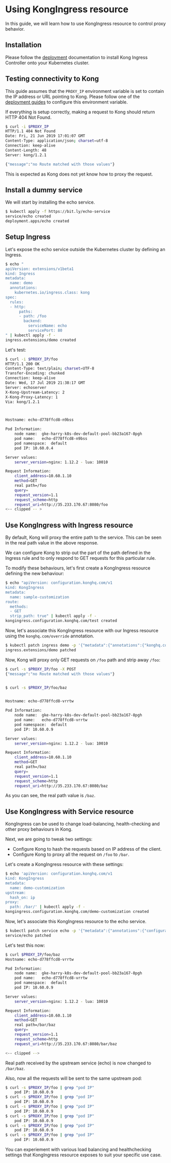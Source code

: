 # Using KongIngress resource

In this guide, we will learn how to use KongIngress resource to control
proxy behavior.

## Installation

Please follow the [deployment](../deployment) documentation to install
Kong Ingress Controller onto your Kubernetes cluster.

## Testing connectivity to Kong

This guide assumes that the `PROXY_IP` environment variable is
set to contain the IP address or URL pointing to Kong.
Please follow one of the
[deployment guides](../deployment) to configure this environment variable.

If everything is setup correctly, making a request to Kong should return
HTTP 404 Not Found.

```bash
$ curl -i $PROXY_IP
HTTP/1.1 404 Not Found
Date: Fri, 21 Jun 2019 17:01:07 GMT
Content-Type: application/json; charset=utf-8
Connection: keep-alive
Content-Length: 48
Server: kong/1.2.1

{"message":"no Route matched with those values"}
```

This is expected as Kong does not yet know how to proxy the request.

## Install a dummy service

We will start by installing the echo service.

```bash
$ kubectl apply -f https://bit.ly/echo-service
service/echo created
deployment.apps/echo created
```

## Setup Ingress

Let's expose the echo service outside the Kubernetes cluster
by defining an Ingress.

```bash
$ echo "
apiVersion: extensions/v1beta1
kind: Ingress
metadata:
  name: demo
  annotations:
    kubernetes.io/ingress.class: kong
spec:
  rules:
  - http:
      paths:
      - path: /foo
        backend:
          serviceName: echo
          servicePort: 80
" | kubectl apply -f -
ingress.extensions/demo created
```

Let's test:

```bash
$ curl -i $PROXY_IP/foo
HTTP/1.1 200 OK
Content-Type: text/plain; charset=UTF-8
Transfer-Encoding: chunked
Connection: keep-alive
Date: Wed, 17 Jul 2019 21:38:17 GMT
Server: echoserver
X-Kong-Upstream-Latency: 2
X-Kong-Proxy-Latency: 1
Via: kong/1.2.1



Hostname: echo-d778ffcd8-n9bss

Pod Information:
	node name:	gke-harry-k8s-dev-default-pool-bb23a167-8pgh
	pod name:	echo-d778ffcd8-n9bss
	pod namespace:	default
	pod IP:	10.60.0.4

Server values:
	server_version=nginx: 1.12.2 - lua: 10010

Request Information:
	client_address=10.60.1.10
	method=GET
	real path=/foo
	query=
	request_version=1.1
	request_scheme=http
	request_uri=http://35.233.170.67:8080/foo
<-- clipped -- >
```

## Use KongIngress with Ingress resource

By default, Kong will proxy the entire path to the service.
This can be seen in the real path value in the above response.

We can configure Kong to strip out the part of the path defined in the
Ingress rule and to only respond to GET requests for this particular rule.

To modify these behaviours, let's first create a KongIngress resource
defining the new behaviour:

```bash
$ echo "apiVersion: configuration.konghq.com/v1
kind: KongIngress
metadata:
  name: sample-customization
route:
  methods:
  - GET
  strip_path: true" | kubectl apply -f -
kongingress.configuration.konghq.com/test created
```

Now, let's associate this KongIngress resource with our Ingress resource
using the `konghq.com/override` annotation.

```bash
$ kubectl patch ingress demo -p '{"metadata":{"annotations":{"konghq.com/override":"sample-customization"}}}'
ingress.extensions/demo patched
```

Now, Kong will proxy only GET requests on `/foo` path and
strip away `/foo`:

```bash
$ curl -s $PROXY_IP/foo -X POST
{"message":"no Route matched with those values"}


$ curl -s $PROXY_IP/foo/baz


Hostname: echo-d778ffcd8-vrrtw

Pod Information:
	node name:	gke-harry-k8s-dev-default-pool-bb23a167-8pgh
	pod name:	echo-d778ffcd8-vrrtw
	pod namespace:	default
	pod IP:	10.60.0.9

Server values:
	server_version=nginx: 1.12.2 - lua: 10010

Request Information:
	client_address=10.60.1.10
	method=GET
	real path=/baz
	query=
	request_version=1.1
	request_scheme=http
	request_uri=http://35.233.170.67:8080/baz
```

As you can see, the real path value is `/baz`.

## Use KongIngress with Service resource

KongIngress can be used to change load-balancing, health-checking and other
proxy behaviours in Kong.

Next, we are going to tweak two settings:

- Configure Kong to hash the requests based on IP address of the client.
- Configure Kong to proxy all the request on `/foo` to `/bar`.

Let's create a KongIngress resource with these settings:

```bash
$ echo 'apiVersion: configuration.konghq.com/v1
kind: KongIngress
metadata:
  name: demo-customization
upstream:
  hash_on: ip
proxy:
  path: /bar/' | kubectl apply -f -
kongingress.configuration.konghq.com/demo-customization created
```

Now, let's associate this KongIngress resource to the echo service.

```bash
$ kubectl patch service echo -p '{"metadata":{"annotations":{"configuration.konghq.com":"demo-customization"}}}'
service/echo patched
```

Let's test this now:

```bash
$ curl $PROXY_IP/foo/baz
Hostname: echo-d778ffcd8-vrrtw

Pod Information:
	node name:	gke-harry-k8s-dev-default-pool-bb23a167-8pgh
	pod name:	echo-d778ffcd8-vrrtw
	pod namespace:	default
	pod IP:	10.60.0.9

Server values:
	server_version=nginx: 1.12.2 - lua: 10010

Request Information:
	client_address=10.60.1.10
	method=GET
	real path=/bar/baz
	query=
	request_version=1.1
	request_scheme=http
	request_uri=http://35.233.170.67:8080/bar/baz

<-- clipped -->
```

Real path received by the upstream service (echo) is now changed to `/bar/baz`.

Also, now all the requests will be sent to the same upstream pod:

```bash
$ curl -s $PROXY_IP/foo | grep "pod IP"
	pod IP:	10.60.0.9
$ curl -s $PROXY_IP/foo | grep "pod IP"
	pod IP:	10.60.0.9
$ curl -s $PROXY_IP/foo | grep "pod IP"
	pod IP:	10.60.0.9
$ curl -s $PROXY_IP/foo | grep "pod IP"
	pod IP:	10.60.0.9
$ curl -s $PROXY_IP/foo | grep "pod IP"
	pod IP:	10.60.0.9
$ curl -s $PROXY_IP/foo | grep "pod IP"
	pod IP:	10.60.0.9
```


You can experiement with various load balancing and healthchecking settings
that KongIngress resource exposes to suit your specific use case.

